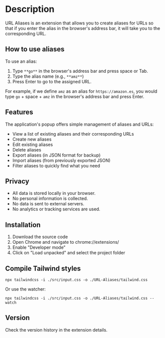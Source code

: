 Description
============

URL Aliases is an extension that allows you to create aliases for URLs so that if you enter the alias in the browser's address bar, it will take you to the corresponding URL.

## How to use aliases

To use an alias:

1. Type `**go**` in the browser's address bar and press space or Tab.
2. Type the alias name (e.g., `**amz**`)
3. Press Enter to go to the assigned URL.

For example, if we define `amz` as an alias for `https://amazon.es`, you would type `go` + space + `amz` in the browser's address bar and press Enter.

## Features

The application's popup offers simple management of aliases and URLs:

- View a list of existing aliases and their corresponding URLs
- Create new aliases
- Edit existing aliases
- Delete aliases
- Export aliases (in JSON format for backup)
- Import aliases (from previously exported JSON)
- Filter aliases to quickly find what you need

## Privacy

- All data is stored locally in your browser.
- No personal information is collected.
- No data is sent to external servers.
- No analytics or tracking services are used.

## Installation

1. Download the source code
2. Open Chrome and navigate to chrome://extensions/
3. Enable "Developer mode"
4. Click on "Load unpacked" and select the project folder

## Compile Tailwind styles

`npx tailwindcss -i ./src/input.css -o ./URL-Aliases/tailwind.css`

Or use the watcher:

`npx tailwindcss -i ./src/input.css -o ./URL-Aliases/tailwind.css --watch`

## Version

Check the version history in the extension details.

